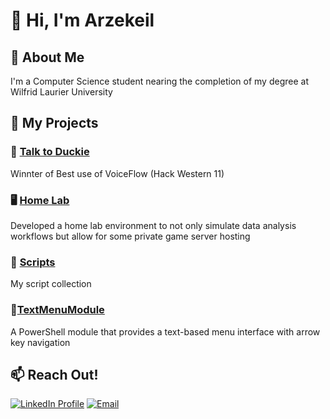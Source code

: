 # 🤗 Hi, I'm Arzekeil  

## 🫡 About Me  
I'm a Computer Science student nearing the completion of my degree at Wilfrid Laurier University
  
## 🦉 My Projects  

### 🦆 [Talk to Duckie](https://github.com/arzekeil/talk_to_duckie)
Winnter of Best use of VoiceFlow (Hack Western 11)

### 🖥️ [Home Lab](https://github.com/arzekeil/home-lab)  
Developed a home lab environment to not only simulate data analysis workflows but allow for some private game server hosting

### 📜 [Scripts](https://github.com/arzekeil/scripts)
My script collection

### 📂[TextMenuModule](https://github.com/arzekeil/TextMenuModule)
A PowerShell module that provides a text-based menu interface with arrow key navigation

## 📫 Reach Out!  
[![LinkedIn Profile](https://img.shields.io/badge/LinkedIn-0077B5?style=for-the-badge&logo=linkedin&logoColor=white)](https://linkedin.com/in/arzekeil/)
[![Email](https://img.shields.io/badge/Gmail-D14836?style=for-the-badge&logo=gmail&logoColor=white)](mailto:arzekeil.abel@gmail.com)
<!--[![Resume](https://img.shields.io/badge/Resume-gray?style=for-the-badge&logo=googledocs&logoColor=white)](https://docs.google.com/document/d/1-B5A3V7rOHnpRJXyTr7EdER0XdBqRkU6XSstfkV3u8s/edit?usp=sharing)-->
